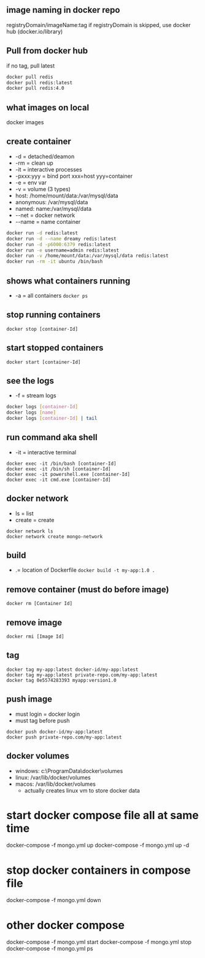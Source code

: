 ## image naming in docker repo
registryDomain/imageName:tag
if registryDomain is skipped, use docker hub (docker.io/library)


## Pull from docker hub
if no tag, pull latest
```sh
docker pull redis 
docker pull redis:latest 
docker pull redis:4.0 
```

## what images on local
docker images

## create container
- -d = detached/deamon
- -rm = clean up
- -it = interactive processes
- -pxxx:yyy = bind port xxx=host yyy=container
- -e = env var
- -v = volume (3 types)
-   host: /home/mount/data:/var/mysql/data
-   anonymous: /var/mysql/data
-   named: name:/var/mysql/data
- --net = docker network
- --name = name container
```sh
docker run -d redis:latest
docker run -d --name dreamy redis:latest
docker run -d -p6000:6379 redis:latest
docker run -e username=admin redis:latest
docker run -v /home/mount/data:/var/mysql/data redis:latest
docker run -rm -it ubuntu /bin/bash
```

## shows what containers running
- -a = all containers
`docker ps`

## stop running containers
`docker stop [container-Id]`

## start stopped containers
`docker start [container-Id]`

## see the logs
- -f = stream logs
```sh
docker logs [container-Id]
docker logs [name]
docker logs [container-Id] | tail
```

## run command aka shell
- -it = interactive terminal
```
docker exec -it /bin/bash [container-Id] 
docker exec -it /bin/sh [container-Id] 
docker exec -it powershell.exe [container-Id] 
docker exec -it cmd.exe [container-Id] 
```

## docker network
- ls = list
- create = create
```
docker network ls
docker network create mongo-network
```

## build
- .= location of Dockerfile
`docker build -t my-app:1.0 .`

## remove container (must do before image)
`docker rm [Container Id]`

## remove image
`docker rmi [Image Id]`

## tag
```
docker tag my-app:latest docker-id/my-app:latest
docker tag my-app:latest private-repo.com/my-app:latest
docker tag 0e5574283393 myapp:version1.0
```

## push image
- must login = docker login
- must tag before push
```
docker push docker-id/my-app:latest
docker push private-repo.com/my-app:latest
```

## docker volumes
- windows: c:\ProgramData\docker\volumes
- linux: /var/lib/docker/volumes
- macos: /var/lib/docker/volumes
  - actually creates linux vm to store docker data

# start docker compose file all at same time
docker-compose -f mongo.yml up
docker-compose -f mongo.yml up -d

# stop docker containers in compose file
docker-compose -f mongo.yml down

# other docker compose
docker-compose -f mongo.yml start
docker-compose -f mongo.yml stop
docker-compose -f mongo.yml ps